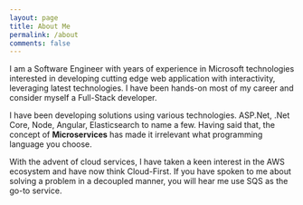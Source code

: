 ```yaml
---
layout: page
title: About Me
permalink: /about
comments: false 
---
```


<div class="row justify-content-between">
<div class="col-md-12 pr-5">

<p>I am a Software Engineer with years of experience in Microsoft technologies interested in developing cutting edge web application with interactivity, leveraging latest technologies. I have been hands-on most of my career and consider myself a Full-Stack developer.</p>

<p>I have been developing solutions using various technologies. ASP.Net, .Net Core, Node, Angular, Elasticsearch to name a few. Having said that, the concept of <strong>Microservices</strong> has made it irrelevant what programming language you choose.</p>

<p>With the advent of cloud services, I have taken a keen interest in the AWS ecosystem and have now think Cloud-First. If you have spoken to me about solving a problem in a decoupled manner, you will hear me use SQS as the go-to service.</p>

</div>

</div>
